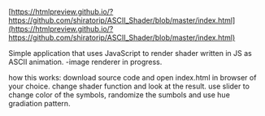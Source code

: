 [https://htmlpreview.github.io/?https://github.com/shiratorip/ASCII_Shader/blob/master/index.html](https://htmlpreview.github.io/?https://github.com/shiratorip/ASCII_Shader/blob/master/index.html)

Simple application that uses JavaScript to render shader written in JS as ASCII animation.
-image renderer in progress.

how this works:
download source code and open index.html in browser of your choice.
change shader function and look at the result.
use slider to change color of the symbols, randomize the sumbols and use hue gradiation pattern.
